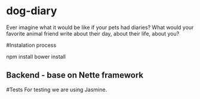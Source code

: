 # dog-diary

Ever imagine what it would be like if your pets had diaries? What would your favorite animal friend write about their day, about their life, about you?

#Instalation process

npm install
bower install

Backend - base on Nette framework
---------------------------------

#Tests
For testing we are using Jasmine.

